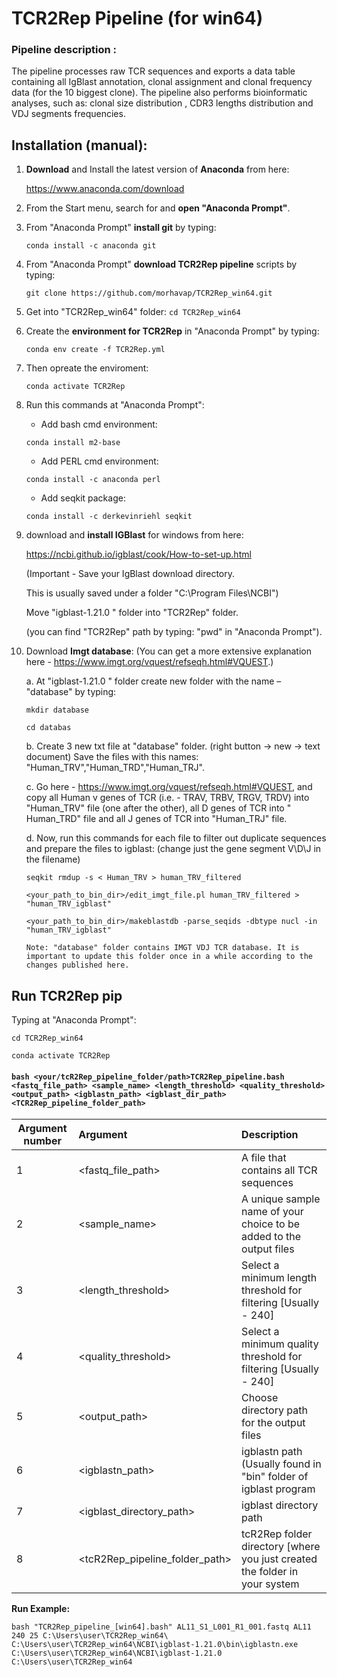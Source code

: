 # TCR2Rep Pipeline (for win64)

### Pipeline description :  
The pipeline processes raw TCR sequences and exports a data table containing all IgBlast annotation, clonal assignment and clonal frequency data (for the 10 biggest clone).
The pipeline also performs bioinformatic analyses, such as: clonal size distribution ,  CDR3 lengths distribution and VDJ segments frequencies.

## Installation (manual): 
1. **Download** and Install the latest version of **Anaconda** from here: 

   https://www.anaconda.com/download

2. From the Start menu, search for and **open "Anaconda Prompt"**.
3. From "Anaconda Prompt" **install git** by typing: 

   ```conda install -c anaconda git```

4. From "Anaconda Prompt" **download TCR2Rep pipeline** scripts by typing: 

   ```git clone https://github.com/morhavap/TCR2Rep_win64.git```

5. Get into "TCR2Rep_win64" folder: ```cd TCR2Rep_win64```
6. Create the **environment for TCR2Rep** in "Anaconda Prompt" by typing:	

   ```conda env create -f TCR2Rep.yml ```

7. Then opreate the enviroment:

   ```conda activate TCR2Rep```

8. Run this commands at "Anaconda Prompt":
   
   -	Add bash cmd environment:

    ```conda install m2-base``` 

   - Add PERL cmd environment:

    ```conda install -c anaconda perl```

   -	Add seqkit package:

    ```conda install -c derkevinriehl seqkit```

9. download and **install IGBlast** for windows from here: 

   https://ncbi.github.io/igblast/cook/How-to-set-up.html

   (Important - Save your IgBlast download directory. 

   This is usually saved under a folder "C:\Program Files\NCBI")

   Move "igblast-1.21.0 " folder into "TCR2Rep" folder.

   (you can find "TCR2Rep" path by typing: "pwd" in "Anaconda Prompt").

10. Download **Imgt database**: (You can get a more extensive explanation here - https://www.imgt.org/vquest/refseqh.html#VQUEST.)
     
     a.	At "igblast-1.21.0 " folder create new folder with the name – "database" by typing:
      
      ```mkdir database```
      
      ```cd databas```
   
     b.	Create 3 new txt file at "database" folder. (right button -> new -> text document)
        Save the files with this names: "Human_TRV","Human_TRD","Human_TRJ".
     
     c.	Go here - https://www.imgt.org/vquest/refseqh.html#VQUEST, and copy all Human v genes of TCR (i.e. -  TRAV, TRBV, TRGV, TRDV) into "Human_TRV" file (one after the other), all D genes of TCR into " Human_TRD" file and all J genes of TCR into "Human_TRJ" file. 
    
    d.	Now, run this commands for each file to filter out duplicate sequences and prepare the files to igblast: (change just the gene segment V\D\J in the filename)
       
       ```seqkit rmdup -s < Human_TRV > human_TRV_filtered```
       
       ```<your_path_to_bin_dir>/edit_imgt_file.pl human_TRV_filtered > "human_TRV_igblast"```
       
       ```<your_path_to_bin_dir>/makeblastdb -parse_seqids -dbtype nucl -in "human_TRV_igblast"```

        Note: "database" folder contains IMGT VDJ TCR database. It is important to update this folder once in a while according to the changes published here. 

## **Run TCR2Rep pip** 

Typing at "Anaconda Prompt":

```cd TCR2Rep_win64```

```conda activate TCR2Rep```

#### ```bash <your/tcR2Rep_pipeline_folder/path>TCR2Rep_pipeline.bash <fastq_file_path> <sample_name> <length_threshold> <quality_threshold> <output_path> <igblastn_path> <igblast_dir_path> <TCR2Rep_pipeline_folder_path> ```

|Argument number|Argument|Description|
|--|:----|:------|
|1 |<fastq_file_path>|A file that contains all TCR sequences|
|2 |<sample_name>|A unique sample name of your choice to be added to the output files|
|3 |<length_threshold>|Select a minimum length threshold for filtering [Usually - 240]|
|4 |<quality_threshold>|Select a minimum quality threshold for filtering [Usually - 240]|
|5 |<output_path>|Choose directory path for the output files|
|6 |<igblastn_path>|igblastn path (Usually found in "bin" folder of igblast program|
|7 |<igblast_directory_path>|igblast directory path|
|8 |<tcR2Rep_pipeline_folder_path>|tcR2Rep folder directory [where you just created the folder in your system|

**Run Example:**

```bash "TCR2Rep_pipeline_[win64].bash" AL11_S1_L001_R1_001.fastq AL11 240 25 C:\Users\user\TCR2Rep_win64\ C:\Users\user\TCR2Rep_win64\NCBI\igblast-1.21.0\bin\igblastn.exe C:\Users\user\TCR2Rep_win64\NCBI\igblast-1.21.0 C:\Users\user\TCR2Rep_win64```




